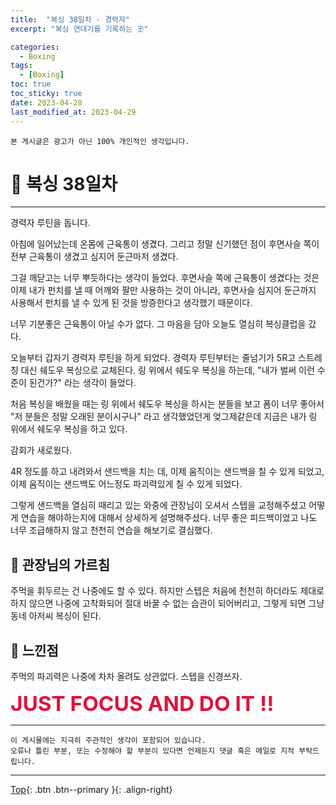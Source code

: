 ```yaml
---
title:  "복싱 38일차 - 경력자"
excerpt: "복싱 연대기를 기록하는 곳"

categories:
  - Boxing
tags:
  - [Boxing]
toc: true
toc_sticky: true
date: 2023-04-28
last_modified_at: 2023-04-29
---
```


    본 게시글은 광고가 아닌 100% 개인적인 생각입니다.

# 🥊 복싱 38일차 
<hr style="width:100%" />

경력자 루틴을 돕니다.  

아침에 일어났는데 온몸에 근육통이 생겼다.
그리고 정말 신기했던 점이 후면사슬 쪽이 전부 근육통이 생겼고 심지어 둔근마저 생겼다.

그걸 깨닫고는 너무 뿌듯하다는 생각이 들었다.
후면사슬 쪽에 근육통이 생겼다는 것은 이제 내가 펀치를 낼 때 어깨와 팔만 사용하는 것이 아니라, 후면사슬 심지어 둔근까지 사용해서 펀치를 낼 수 있게 된 것을 방증한다고 생각했기 때문이다.

너무 기분좋은 근육통이 아닐 수가 없다.
그 마음을 담아 오늘도 열심히 복싱클럽을 갔다.

오늘부터 갑자기 경력자 루틴을 하게 되었다.
경력자 루틴부터는 줄넘기가 5R고 스트레칭 대신 쉐도우 복싱으로 교체된다.
링 위에서 쉐도우 복싱을 하는데, "내가 벌써 이런 수준이 된건가?" 라는 생각이 들었다. 

처음 복싱을 배웠을 때는 링 위에서 쉐도우 복싱을 하시는 분들을 보고 폼이 너무 좋아서 "저 분들은 정말 오래된 분이시구나" 라고 생각했었던게 엊그제같은데 지금은 내가 링 위에서 쉐도우 복싱을 하고 있다.

감회가 새로웠다.

4R 정도를 하고 내려와서 샌드백을 치는 데, 이제 움직이는 샌드백을 칠 수 있게 되었고, 이제 움직이는 샌드백도 어느정도 파괴력있게 칠 수 있게 되었다.

그렇게 샌드백을 열심히 때리고 있는 와중에 관장님이 오셔서 스텝을 교정해주셨고 어떻게 연습을 해야하는지에 대해서 상세하게 설명해주셨다.
너무 좋은 피드백이었고 나도 너무 조급해하지 않고 천천히 연습을 해보기로 결심했다.

## 🎯 관장님의 가르침

주먹을 휘두르는 건 나중에도 할 수 있다.
하지만 스텝은 처음에 천천히 하더라도 제대로 하지 않으면 나중에 고착화되어 절대 바꿀 수 없는 습관이 되어버리고, 그렇게 되면 그냥 동네 아저씨 복싱이 된다.

## 🤣 느낀점

주먹의 파괴력은 나중에 차차 올려도 상관없다.
스텝을 신경쓰자.

<strong style="color:crimson; font-size:25pt">JUST FOCUS AND DO IT !!</strong>

<hr style="width:100%" />

    이 게시물에는 지극히 주관적인 생각이 포함되어 있습니다. 
    오류나 틀린 부분, 또는 수정해야 할 부분이 있다면 언제든지 댓글 혹은 메일로 지적 부탁드립니다.
    
<hr>


[Top](#){: .btn .btn--primary }{: .align-right}